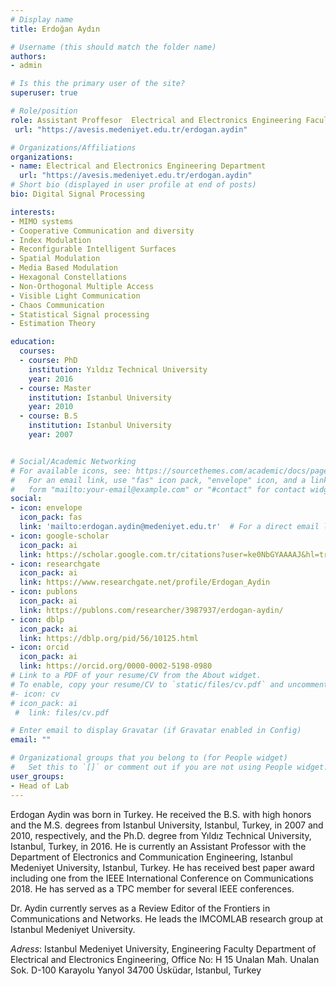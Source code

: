 ```yaml
---
# Display name
title: Erdoğan Aydın

# Username (this should match the folder name)
authors:
- admin

# Is this the primary user of the site?
superuser: true

# Role/position
role: Assistant Proffesor  Electrical and Electronics Engineering Faculty
 url: "https://avesis.medeniyet.edu.tr/erdogan.aydin" 

# Organizations/Affiliations
organizations:
- name: Electrical and Electronics Engineering Department
  url: "https://avesis.medeniyet.edu.tr/erdogan.aydin"
# Short bio (displayed in user profile at end of posts)
bio: Digital Signal Processing

interests:
- MIMO systems
- Cooperative Communication and diversity
- Index Modulation
- Reconfigurable Intelligent Surfaces
- Spatial Modulation
- Media Based Modulation
- Hexagonal Constellations
- Non-Orthogonal Multiple Access
- Visible Light Communication
- Chaos Communication
- Statistical Signal processing
- Estimation Theory

education:
  courses:
  - course: PhD 
    institution: Yıldız Technical University
    year: 2016
  - course: Master 
    institution: Istanbul University
    year: 2010
  - course: B.S 
    institution: Istanbul University
    year: 2007


# Social/Academic Networking
# For available icons, see: https://sourcethemes.com/academic/docs/page-builder/#icons
#   For an email link, use "fas" icon pack, "envelope" icon, and a link in the
#   form "mailto:your-email@example.com" or "#contact" for contact widget.
social:
- icon: envelope
  icon_pack: fas
  link: 'mailto:erdogan.aydin@medeniyet.edu.tr'  # For a direct email link, use "mailto:test@example.org".
- icon: google-scholar
  icon_pack: ai
  link: https://scholar.google.com.tr/citations?user=ke0NbGYAAAAJ&hl=tr
- icon: researchgate
  icon_pack: ai
  link: https://www.researchgate.net/profile/Erdogan_Aydin
- icon: publons
  icon_pack: ai
  link: https://publons.com/researcher/3987937/erdogan-aydin/
- icon: dblp
  icon_pack: ai
  link: https://dblp.org/pid/56/10125.html
- icon: orcid
  icon_pack: ai
  link: https://orcid.org/0000-0002-5198-0980
# Link to a PDF of your resume/CV from the About widget.
# To enable, copy your resume/CV to `static/files/cv.pdf` and uncomment the lines below.
#- icon: cv
# icon_pack: ai
 #  link: files/cv.pdf

# Enter email to display Gravatar (if Gravatar enabled in Config)
email: ""

# Organizational groups that you belong to (for People widget)
#   Set this to `[]` or comment out if you are not using People widget.
user_groups:
- Head of Lab
---
```


Erdogan Aydin was born in Turkey. He received the B.S. with high honors and the M.S. degrees from Istanbul University, Istanbul, Turkey, in 2007 and 2010, respectively, and the Ph.D. degree from Yıldız Technical University, Istanbul, Turkey, in 2016. He is currently an Assistant Professor  with the Department of Electronics and Communication Engineering, Istanbul Medeniyet University, Istanbul, Turkey. He has received best paper award including one from the IEEE International Conference on Communications 2018. He has served as a TPC member for several IEEE conferences. 

Dr. Aydin currently serves as a Review Editor of the Frontiers in Communications and Networks. He leads the IMCOMLAB research group at Istanbul Medeniyet University.

_Adress_: Istanbul Medeniyet University, Engineering Faculty
Department of Electrical and Electronics Engineering, Office No: H 15
Unalan Mah. Unalan Sok. D-100 Karayolu Yanyol 34700 Üsküdar, Istanbul, Turkey